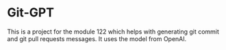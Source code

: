 # Git-GPT

This is a project for the module 122 which helps with generating git commit and git pull requests messages. It uses the model from OpenAI.
